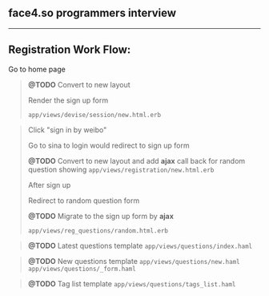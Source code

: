 face4.so programmers interview
------------------------------
------------------------------

Registration Work Flow:
-----------------------

Go to home page

>__@TODO__ Convert to new layout
>
>Render the sign up form 
>
> `app/views/devise/session/new.html.erb`
>

>Click "sign in by weibo"
>
>Go to sina to login would redirect to sign up form
>
>__@TODO__ Convert to new layout and add __ajax__ call back for random question showing
> `app/views/registration/new.html.erb`
>
>After sign up
>
>Redirect to random question form
>
>__@TODO__ Migrate to the sign up form by __ajax__
>
> `app/views/reg_questions/random.html.erb`


> __@TODO__ Latest questions template
> `app/views/questions/index.haml`

> __@TODO__ New questions template
> `app/views/questions/new.haml`
> `app/views/questions/_form.haml`

> __@TODO__ Tag list template
> `app/views/questions/tags_list.haml`
